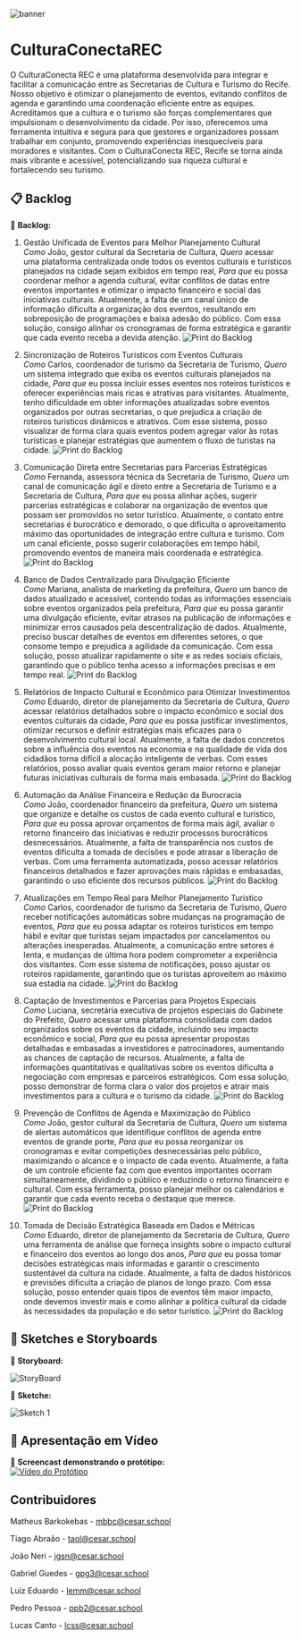 ![banner](imgs-readme/Cultura_Conecta_REC_1.png)  

# CulturaConectaREC

O CulturaConecta REC é uma plataforma desenvolvida para integrar e facilitar a comunicação entre as Secretarias de Cultura e Turismo do Recife. Nosso objetivo é otimizar o planejamento de eventos, evitando conflitos de agenda e garantindo uma coordenação eficiente entre as equipes.
Acreditamos que a cultura e o turismo são forças complementares que impulsionam o desenvolvimento da cidade. Por isso, oferecemos uma ferramenta intuitiva e segura para que gestores e organizadores possam trabalhar em conjunto, promovendo experiências inesquecíveis para moradores e visitantes.
Com o CulturaConecta REC, Recife se torna ainda mais vibrante e acessível, potencializando sua riqueza cultural e fortalecendo seu turismo.

## 📋 Backlog 
📌 **Backlog:**  

1. Gestão Unificada de Eventos para Melhor Planejamento Cultural                                                                                                                                                                                                                
*Como* João, gestor cultural da Secretaria de Cultura, *Quero* acessar uma plataforma centralizada onde todos os eventos culturais e turísticos planejados na cidade sejam exibidos em tempo real, *Para que* eu possa coordenar melhor a agenda cultural, evitar conflitos de datas entre eventos importantes e otimizar o impacto financeiro e social das iniciativas culturais. Atualmente, a falta de um canal único de informação dificulta a organização dos eventos, resultando em sobreposição de programações e baixa adesão do público. Com essa solução, consigo alinhar os cronogramas de forma estratégica e garantir que cada evento receba a devida atenção.
![Print do Backlog](imgs-readme/imgs-backlog/Backlog_1.png)  

2. Sincronização de Roteiros Turísticos com Eventos Culturais                                                                                                                                                                                                                   
*Como* Carlos, coordenador de turismo da Secretaria de Turismo, *Quero* um sistema integrado que exiba os eventos culturais planejados na cidade, *Para que* eu possa incluir esses eventos nos roteiros turísticos e oferecer experiências mais ricas e atrativas para visitantes. Atualmente, tenho dificuldade em obter informações atualizadas sobre eventos organizados por outras secretarias, o que prejudica a criação de roteiros turísticos dinâmicos e atrativos. Com esse sistema, posso visualizar de forma clara quais eventos podem agregar valor às rotas turísticas e planejar estratégias que aumentem o fluxo de turistas na cidade.
![Print do Backlog](imgs-readme/imgs-backlog/Backlog_2.png)  

3. Comunicação Direta entre Secretarias para Parcerias Estratégicas                                                                                                                                                                                                             
*Como* Fernanda, assessora técnica da Secretaria de Turismo, *Quero* um canal de comunicação ágil e direto entre a Secretaria de Turismo e a Secretaria de Cultura, *Para que* eu possa alinhar ações, sugerir parcerias estratégicas e colaborar na organização de eventos que possam ser promovidos no setor turístico. Atualmente, o contato entre secretarias é burocrático e demorado, o que dificulta o aproveitamento máximo das oportunidades de integração entre cultura e turismo. Com um canal eficiente, posso sugerir colaborações em tempo hábil, promovendo eventos de maneira mais coordenada e estratégica.
![Print do Backlog](imgs-readme/imgs-backlog/Backlog_3.png)  

4. Banco de Dados Centralizado para Divulgação Eficiente                                                                                                                                                                                                                        
*Como* Mariana, analista de marketing da prefeitura, *Quero* um banco de dados atualizado e acessível, contendo todas as informações essenciais sobre eventos organizados pela prefeitura, *Para que* eu possa garantir uma divulgação eficiente, evitar atrasos na publicação de informações e minimizar erros causados pela descentralização de dados. Atualmente, preciso buscar detalhes de eventos em diferentes setores, o que consome tempo e prejudica a agilidade da comunicação. Com essa solução, posso atualizar rapidamente o site e as redes sociais oficiais, garantindo que o público tenha acesso a informações precisas e em tempo real.
![Print do Backlog](imgs-readme/imgs-backlog/Backlog_4.png)  

5. Relatórios de Impacto Cultural e Econômico para Otimizar Investimentos                                                                                                                                                                                                       
*Como* Eduardo, diretor de planejamento da Secretaria de Cultura, *Quero* acessar relatórios detalhados sobre o impacto econômico e social dos eventos culturais da cidade, *Para que* eu possa justificar investimentos, otimizar recursos e definir estratégias mais eficazes para o desenvolvimento cultural local. Atualmente, a falta de dados concretos sobre a influência dos eventos na economia e na qualidade de vida dos cidadãos torna difícil a alocação inteligente de verbas. Com esses relatórios, posso avaliar quais eventos geram maior retorno e planejar futuras iniciativas culturais de forma mais embasada.
![Print do Backlog](imgs-readme/imgs-backlog/Backlog_5.png)  

6. Automação da Análise Financeira e Redução da Burocracia                                                                                                                                                                                                                      
*Como* João, coordenador financeiro da prefeitura, *Quero* um sistema que organize e detalhe os custos de cada evento cultural e turístico, *Para que* eu possa aprovar orçamentos de forma mais ágil, avaliar o retorno financeiro das iniciativas e reduzir processos burocráticos desnecessários. Atualmente, a falta de transparência nos custos de eventos dificulta a tomada de decisões e pode atrasar a liberação de verbas. Com uma ferramenta automatizada, posso acessar relatórios financeiros detalhados e fazer aprovações mais rápidas e embasadas, garantindo o uso eficiente dos recursos públicos.
![Print do Backlog](imgs-readme/imgs-backlog/Backlog_6.png)  

7. Atualizações em Tempo Real para Melhor Planejamento Turístico                                                                                                                                                                                                                
*Como* Carlos, coordenador de turismo da Secretaria de Turismo, *Quero* receber notificações automáticas sobre mudanças na programação de eventos, *Para que* eu possa adaptar os roteiros turísticos em tempo hábil e evitar que turistas sejam impactados por cancelamentos ou alterações inesperadas. Atualmente, a comunicação entre setores é lenta, e mudanças de última hora podem comprometer a experiência dos visitantes. Com esse sistema de notificações, posso ajustar os roteiros rapidamente, garantindo que os turistas aproveitem ao máximo sua estadia na cidade.
![Print do Backlog](imgs-readme/imgs-backlog/Backlog_7.png)  

8. Captação de Investimentos e Parcerias para Projetos Especiais                                                                                                                                                                                                                
*Como* Luciana, secretária executiva de projetos especiais do Gabinete do Prefeito, *Quero* acessar uma plataforma consolidada com dados organizados sobre os eventos da cidade, incluindo seu impacto econômico e social, *Para que* eu possa apresentar propostas detalhadas e embasadas a investidores e patrocinadores, aumentando as chances de captação de recursos. Atualmente, a falta de informações quantitativas e qualitativas sobre os eventos dificulta a negociação com empresas e parceiros estratégicos. Com essa solução, posso demonstrar de forma clara o valor dos projetos e atrair mais investimentos para a cultura e o turismo da cidade.
![Print do Backlog](imgs-readme/imgs-backlog/Backlog_8.png)  

9. Prevenção de Conflitos de Agenda e Maximização do Público                                                                                                                                                                                                                    
*Como* João, gestor cultural da Secretaria de Cultura, *Quero* um sistema de alertas automáticos que identifique conflitos de agenda entre eventos de grande porte, *Para que* eu possa reorganizar os cronogramas e evitar competições desnecessárias pelo público, maximizando o alcance e o impacto de cada evento. Atualmente, a falta de um controle eficiente faz com que eventos importantes ocorram simultaneamente, dividindo o público e reduzindo o retorno financeiro e cultural. Com essa ferramenta, posso planejar melhor os calendários e garantir que cada evento receba o destaque que merece.
![Print do Backlog](imgs-readme/imgs-backlog/Backlog_9.png)  

10. Tomada de Decisão Estratégica Baseada em Dados e Métricas                                                                                                                                                                                                                   
*Como* Eduardo, diretor de planejamento da Secretaria de Cultura, *Quero* uma ferramenta de análise que forneça insights sobre o impacto cultural e financeiro dos eventos ao longo dos anos, *Para que* eu possa tomar decisões estratégicas mais informadas e garantir o crescimento sustentável da cultura na cidade. Atualmente, a falta de dados históricos e previsões dificulta a criação de planos de longo prazo. Com essa solução, posso entender quais tipos de eventos têm maior impacto, onde devemos investir mais e como alinhar a política cultural da cidade às necessidades da população e do setor turístico.
![Print do Backlog](imgs-readme/imgs-backlog/Backlog_10.png)  

## 🎨 Sketches e Storyboards  
📌 **Storyboard:**

![StoryBoard](imgs-readme/Historybord.png)

📌 **Sketche:**  

![Sketch 1](imgs-readme/Sketche.png)  

## 🎥 Apresentação em Vídeo  
📌 **Screencast demonstrando o protótipo:**  
[![Vídeo do Protótipo](imgs-readme/Cultura_Conecta_REC_1.png)](imgs-readme/screencast.mp4) 

## Contribuidores

Matheus Barkokebas - mbbc@cesar.school

Tiago Abraão - taol@cesar.school

João Neri - jgsn@cesar.school

Gabriel Guedes - gpg3@cesar.school

Luiz Eduardo - lemm@cesar.school

Pedro Pessoa - ppb2@cesar.school

Lucas Canto - lcss@cesar.school
